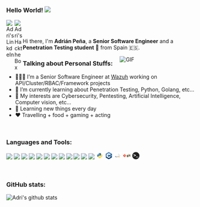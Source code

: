 ### Hello World! <img src="https://raw.githubusercontent.com/iampavangandhi/iampavangandhi/master/gifs/Hi.gif" width="30px"></h2>


<a href="https://www.linkedin.com/in/adrianprodri/">
  <img align="left" alt="Adri's LinkdeIn" width="22px" src="https://cdn.jsdelivr.net/npm/simple-icons@v3/icons/linkedin.svg" />
</a>
<a href="https://app.hackthebox.eu/profile/136435">
  <img align="left" alt="Adri's HacktheBox" width="22px" src="https://www.google.com/s2/favicons?domain=hackthebox.eu" />
</a>

<br />
<br />

Hi there, I'm **Adrián Peña**, a **Senior Software Engineer** and a **Penetration Testing student** 🚀 from Spain :es:.

  <img align="right" alt="GIF" width="40%" height="40%" src="https://i.pinimg.com/originals/e4/26/70/e426702edf874b181aced1e2fa5c6cde.gif" />

### Talking about Personal Stuffs:

- 👨🏽‍💻 I’m a Senior Software Engineer at [Wazuh](https://www.wazuh.com/) working on API/Cluster/RBAC/Framework projects
- 🌱 I’m currently learning about Penetration Testing, Python, Golang, etc...
- 🤔 My interests are Cybersecurity, Pentesting, Artificial Intelligence, Computer vision, etc...
- 💼 Learning new things every day
- :heart: Travelling + food + gaming + acting

<br/>

### Languages and Tools:

<code><a href="https://portswigger.net/burp"><img height="20" src="https://www.google.com/s2/favicons?domain=portswigger.net/burp"></a></code>
<code><a href="https://metasploit.com"><img height="20" src="https://www.google.com/s2/favicons?domain=metasploit.com"></a></code>
<code><a href="https://nmap.org"><img height="20" src="https://www.google.com/s2/favicons?domain=nmap.org"></a></code>
<code><a href="https://golang.org"><img height="20" src="https://www.google.com/s2/favicons?domain=golang.org"></a></code>
<code><a href="https://sqlite.org"><img height="20" src="https://www.google.com/s2/favicons?domain=sqlite.org"></a></code>
<code><a href="https://elastic.co"><img height="20" src="https://www.google.com/s2/favicons?domain=elastic.co"></a></code>
<code><a href="https://wireshark.org"><img height="20" src="https://www.google.com/s2/favicons?domain=wireshark.org"></a></code>
<code><a href="https://sqlmap.org"><img height="20" src="https://www.google.com/s2/favicons?domain=sqlmap.org"></a></code>
<code><a href="https://owasp.org/www-project-zap"><img height="20" src="https://www.google.com/s2/favicons?domain=owasp.org/www-project-zap"></a></code>
<code><a href="https://docker.com"><img height="20" src="https://www.google.com/s2/favicons?domain=docker.com"></a></code>
<code><a href="https://swagger.io"><img height="20" src="https://www.google.com/s2/favicons?domain=swagger.io"></a></code>
<code><a href="https://aws.amazon.com"><img height="20" src="https://www.google.com/s2/favicons?domain=aws.amazon.com"></a></code>
<code><a href="https://python.org"><img height="20" src="https://raw.githubusercontent.com/github/explore/80688e429a7d4ef2fca1e82350fe8e3517d3494d/topics/python/python.png"></a></code>
<code><img height="20" src="https://raw.githubusercontent.com/github/explore/80688e429a7d4ef2fca1e82350fe8e3517d3494d/topics/cpp/cpp.png"></code>
<code><a href="https://mysql.com"><img height="20" src="https://raw.githubusercontent.com/github/explore/80688e429a7d4ef2fca1e82350fe8e3517d3494d/topics/mysql/mysql.png"></a></code>
<code><a href="https://git-scm.com"><img height="20" src="https://raw.githubusercontent.com/github/explore/80688e429a7d4ef2fca1e82350fe8e3517d3494d/topics/git/git.png"></a></code>
<code><img height="20" src="https://raw.githubusercontent.com/github/explore/80688e429a7d4ef2fca1e82350fe8e3517d3494d/topics/terminal/terminal.png"></code>

<br/>

### GitHub stats:

![Adri's github stats](https://github-readme-stats.vercel.app/api?username=adriiiprodri&show_icons=true&hide_border=true)
